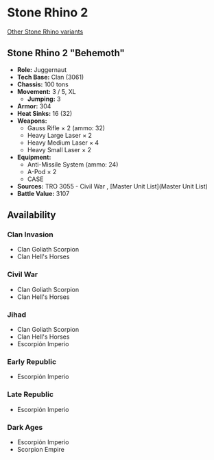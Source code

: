# Stone Rhino 2 

[Other Stone Rhino variants](../stone_rhino.md) 

## Stone Rhino 2 "Behemoth" 

- **Role:** Juggernaut 
- **Tech Base:** Clan (3061) 
- **Chassis:** 100 tons 
- **Movement:** 3 / 5, XL 
  - **Jumping:** 3 
- **Armor:** 304 
- **Heat Sinks:** 16 (32) 
- **Weapons:** 
  - Gauss Rifle × 2 (ammo: 32) 
  - Heavy Large Laser × 2 
  - Heavy Medium Laser × 4 
  - Heavy Small Laser × 2 
- **Equipment:** 
  - Anti-Missile System (ammo: 24) 
  - A-Pod × 2 
  - CASE 
- **Sources:** TRO 3055 - Civil War , [Master Unit List](Master Unit List) 
- **Battle Value:** 3107 

## Availability 

### Clan Invasion 

- Clan Goliath Scorpion 
- Clan Hell's Horses 

### Civil War 

- Clan Goliath Scorpion 
- Clan Hell's Horses 

### Jihad 

- Clan Goliath Scorpion 
- Clan Hell's Horses 
- Escorpión Imperio 

### Early Republic 

- Escorpión Imperio 

### Late Republic 

- Escorpión Imperio 

### Dark Ages 

- Escorpión Imperio 
- Scorpion Empire 

